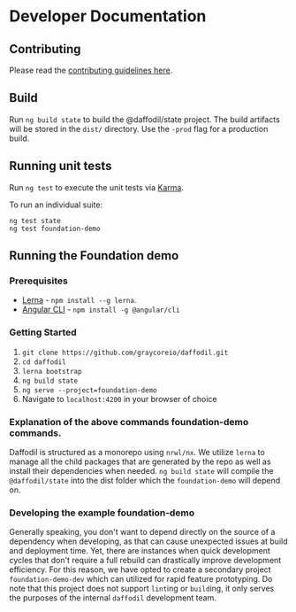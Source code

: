 # Developer Documentation

## Contributing
Please read the [contributing guidelines here](https://github.com/graycoreio/daffodil/blob/develop/CONTRIBUTING.md).

## Build

Run `ng build state` to build the @daffodil/state project. The build artifacts will be stored in the `dist/` directory. Use the `-prod` flag for a production build.

## Running unit tests

Run `ng test` to execute the unit tests via [Karma](https://karma-runner.github.io).

To run an individual suite:

```
ng test state
ng test foundation-demo
```

## Running the Foundation demo

### Prerequisites
* [Lerna](https://lernajs.io/) - `npm install --g lerna`.
* [Angular CLI](https://cli.angular.io/) - `npm install -g @angular/cli`

### Getting Started
1. `git clone https://github.com/graycoreio/daffodil.git`
2. `cd daffodil`
2. `lerna bootstrap`
3. `ng build state`
4. `ng serve --project=foundation-demo`
5. Navigate to `localhost:4200` in your browser of choice

### Explanation of the above commands foundation-demo commands.
Daffodil is structured as a monorepo using `nrwl/nx`. We utilize `lerna` to manage all the child packages that are generated by the repo as well as install their dependencies when needed. `ng build state` will compile the `@daffodil/state` into the dist folder which the `foundation-demo` will depend on.

### Developing the example foundation-demo
Generally speaking, you don't want to depend directly on the source of a dependency when developing, as that can cause unexpected issues at build and deployment time. Yet, there are instances when quick development cycles that don't require a full rebuild can drastically improve development efficiency. For this reason, we have opted to create a secondary project `foundation-demo-dev` which can utilized for rapid feature prototyping. Do note that this project does not support `lint`ing or `build`ing, it only serves the purposes of the internal `daffodil` development team.
